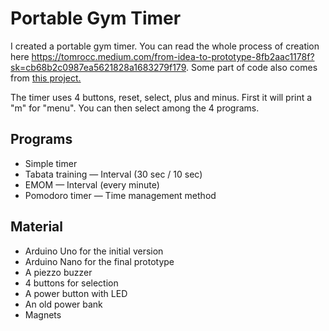 # Portable Gym Timer
I created a portable gym timer. You can read the whole process of creation here https://tomrocc.medium.com/from-idea-to-prototype-8fb2aac1178f?sk=cb68b2c0987ea5621828a1683279f179. Some part of code also comes from [this project.](https://www.instructables.com/DIY-Garage-Gym-Timer/) 

The timer uses 4 buttons, reset, select, plus and minus. First it will print a "m" for "menu". You can then select among the 4 programs. 

## Programs
* Simple timer
* Tabata training — Interval (30 sec / 10 sec)
* EMOM — Interval (every minute)
* Pomodoro timer — Time management method

## Material
* Arduino Uno for the initial version
* Arduino Nano for the final prototype
* A piezzo buzzer
* 4 buttons for selection
* A power button with LED
* An old power bank
* Magnets


